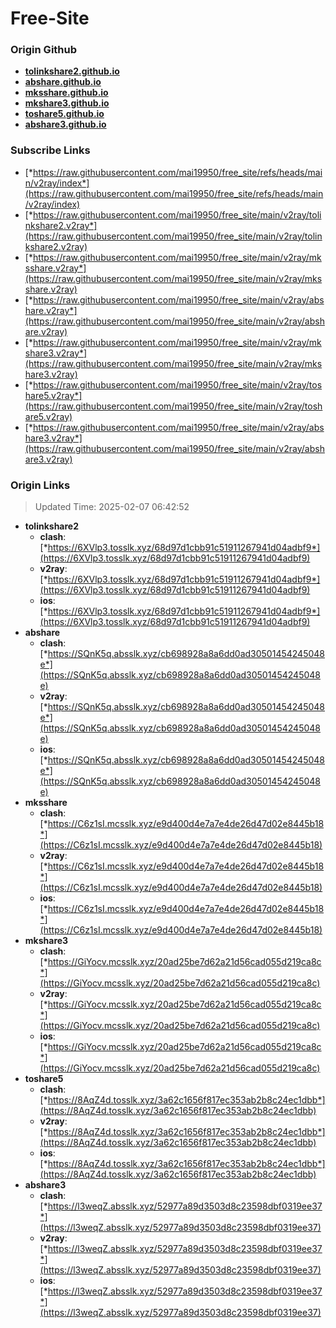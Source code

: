 # Free-Site

### Origin Github

- [**tolinkshare2.github.io**](https://github.com/tolinkshare2/tolinkshare2.github.io)
- [**abshare.github.io**](https://github.com/abshare/abshare.github.io)
- [**mksshare.github.io**](https://github.com/mksshare/mksshare.github.io)
- [**mkshare3.github.io**](https://github.com/mkshare3/mkshare3.github.io)
- [**toshare5.github.io**](https://github.com/toshare5/toshare5.github.io)
- [**abshare3.github.io**](https://github.com/abshare3/abshare3.github.io)

### Subscribe Links

- [*https://raw.githubusercontent.com/mai19950/free_site/refs/heads/main/v2ray/index*](https://raw.githubusercontent.com/mai19950/free_site/refs/heads/main/v2ray/index)
- [*https://raw.githubusercontent.com/mai19950/free_site/main/v2ray/tolinkshare2.v2ray*](https://raw.githubusercontent.com/mai19950/free_site/main/v2ray/tolinkshare2.v2ray)
- [*https://raw.githubusercontent.com/mai19950/free_site/main/v2ray/mksshare.v2ray*](https://raw.githubusercontent.com/mai19950/free_site/main/v2ray/mksshare.v2ray)
- [*https://raw.githubusercontent.com/mai19950/free_site/main/v2ray/abshare.v2ray*](https://raw.githubusercontent.com/mai19950/free_site/main/v2ray/abshare.v2ray)
- [*https://raw.githubusercontent.com/mai19950/free_site/main/v2ray/mkshare3.v2ray*](https://raw.githubusercontent.com/mai19950/free_site/main/v2ray/mkshare3.v2ray)
- [*https://raw.githubusercontent.com/mai19950/free_site/main/v2ray/toshare5.v2ray*](https://raw.githubusercontent.com/mai19950/free_site/main/v2ray/toshare5.v2ray)
- [*https://raw.githubusercontent.com/mai19950/free_site/main/v2ray/abshare3.v2ray*](https://raw.githubusercontent.com/mai19950/free_site/main/v2ray/abshare3.v2ray)

### Origin Links

> Updated Time: 2025-02-07 06:42:52

- **tolinkshare2**
  - **clash**: [*https://6XVlp3.tosslk.xyz/68d97d1cbb91c51911267941d04adbf9*](https://6XVlp3.tosslk.xyz/68d97d1cbb91c51911267941d04adbf9)
  - **v2ray**: [*https://6XVlp3.tosslk.xyz/68d97d1cbb91c51911267941d04adbf9*](https://6XVlp3.tosslk.xyz/68d97d1cbb91c51911267941d04adbf9)
  - **ios**: [*https://6XVlp3.tosslk.xyz/68d97d1cbb91c51911267941d04adbf9*](https://6XVlp3.tosslk.xyz/68d97d1cbb91c51911267941d04adbf9)
- **abshare**
  - **clash**: [*https://SQnK5q.absslk.xyz/cb698928a8a6dd0ad30501454245048e*](https://SQnK5q.absslk.xyz/cb698928a8a6dd0ad30501454245048e)
  - **v2ray**: [*https://SQnK5q.absslk.xyz/cb698928a8a6dd0ad30501454245048e*](https://SQnK5q.absslk.xyz/cb698928a8a6dd0ad30501454245048e)
  - **ios**: [*https://SQnK5q.absslk.xyz/cb698928a8a6dd0ad30501454245048e*](https://SQnK5q.absslk.xyz/cb698928a8a6dd0ad30501454245048e)
- **mksshare**
  - **clash**: [*https://C6z1sI.mcsslk.xyz/e9d400d4e7a7e4de26d47d02e8445b18*](https://C6z1sI.mcsslk.xyz/e9d400d4e7a7e4de26d47d02e8445b18)
  - **v2ray**: [*https://C6z1sI.mcsslk.xyz/e9d400d4e7a7e4de26d47d02e8445b18*](https://C6z1sI.mcsslk.xyz/e9d400d4e7a7e4de26d47d02e8445b18)
  - **ios**: [*https://C6z1sI.mcsslk.xyz/e9d400d4e7a7e4de26d47d02e8445b18*](https://C6z1sI.mcsslk.xyz/e9d400d4e7a7e4de26d47d02e8445b18)
- **mkshare3**
  - **clash**: [*https://GiYocv.mcsslk.xyz/20ad25be7d62a21d56cad055d219ca8c*](https://GiYocv.mcsslk.xyz/20ad25be7d62a21d56cad055d219ca8c)
  - **v2ray**: [*https://GiYocv.mcsslk.xyz/20ad25be7d62a21d56cad055d219ca8c*](https://GiYocv.mcsslk.xyz/20ad25be7d62a21d56cad055d219ca8c)
  - **ios**: [*https://GiYocv.mcsslk.xyz/20ad25be7d62a21d56cad055d219ca8c*](https://GiYocv.mcsslk.xyz/20ad25be7d62a21d56cad055d219ca8c)
- **toshare5**
  - **clash**: [*https://8AqZ4d.tosslk.xyz/3a62c1656f817ec353ab2b8c24ec1dbb*](https://8AqZ4d.tosslk.xyz/3a62c1656f817ec353ab2b8c24ec1dbb)
  - **v2ray**: [*https://8AqZ4d.tosslk.xyz/3a62c1656f817ec353ab2b8c24ec1dbb*](https://8AqZ4d.tosslk.xyz/3a62c1656f817ec353ab2b8c24ec1dbb)
  - **ios**: [*https://8AqZ4d.tosslk.xyz/3a62c1656f817ec353ab2b8c24ec1dbb*](https://8AqZ4d.tosslk.xyz/3a62c1656f817ec353ab2b8c24ec1dbb)
- **abshare3**
  - **clash**: [*https://l3weqZ.absslk.xyz/52977a89d3503d8c23598dbf0319ee37*](https://l3weqZ.absslk.xyz/52977a89d3503d8c23598dbf0319ee37)
  - **v2ray**: [*https://l3weqZ.absslk.xyz/52977a89d3503d8c23598dbf0319ee37*](https://l3weqZ.absslk.xyz/52977a89d3503d8c23598dbf0319ee37)
  - **ios**: [*https://l3weqZ.absslk.xyz/52977a89d3503d8c23598dbf0319ee37*](https://l3weqZ.absslk.xyz/52977a89d3503d8c23598dbf0319ee37)
